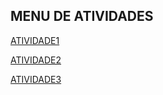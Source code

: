 ## MENU DE ATIVIDADES
[ATIVIDADE1]( https://barrosjp.github.io/atividade01web/)

[ATIVIDADE2]( https://barrosjp.github.io/atividade02web/)

[ATIVIDADE3]( https://barrosjp.github.io/atividade03web/)
